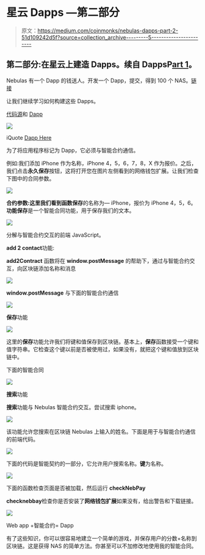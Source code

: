 # 星云 Dapps —第二部分

> 原文：<https://medium.com/coinmonks/nebulas-dapps-part-2-51d109242d5f?source=collection_archive---------5----------------------->

## 第二部分:在星云上建造 Dapps。续自 Dapps**P**[art 1](/@ottokafka/dapp-tutorial-72f0ae39f538)。

Nebulas 有一个 Dapp 的钱送人。开发一个 Dapp，提交，得到 100 个 NAS。[链接](https://incentive.nebulas.io/signup.html?invite=vQ9hs)

让我们继续学习如何构建这些 Dapps。

[代码源](https://github.com/ottokafka/iQuote)和 [Dapp](https://ottokafka.github.io/iQuote/)

![](img/c0e212778a96e420424169a24aa6a980.png)

iQuote [Dapp Here](https://ottokafka.github.io/iQuote/)

为了将应用程序标记为 Dapp，它必须与智能合约通信。

例如:我们添加 iPhone 作为名称，iPhone 4，5，6，7，8，X 作为报价。之后，我们点击**永久保存**按钮，这将打开您在图片左侧看到的网络钱包扩展。让我们检查下图中的合同参数。

![](img/f2e6ad2bc66c60954a4a4b95cc844499.png)

**合约参数:**这里我们看到**函数保存**的名称为— iPhone，报价为 iPhone 4，5，6。**功能保存**是一个智能合同功能，用于保存我们的文本。

![](img/3ce49aa14ebd349c15779b5549b2be59.png)

分解与智能合约交互的前端 JavaScript。

**add 2 contact**功能:

**add2Contract** 函数将在 **window.postMessage** 的帮助下，通过与智能合约交互，向区块链添加名称和消息

![](img/630b04c73e57c6acf81a91a9f68597f8.png)

**window.postMessage** 与下面的智能合约通信

![](img/dedebbadc996e8a1af8a4c6b8d29f85f.png)

**保存**功能

![](img/3ce49aa14ebd349c15779b5549b2be59.png)

这里的**保存**功能允许我们将键和值保存到区块链。基本上，**保存**函数接受一个键和值字符串。它检查这个键以前是否被使用过，如果没有，就把这个键和值放到区块链中。

下面的智能合同

![](img/620c90e34cdbace6a75e33796d945f42.png)

**搜索**功能

**搜索**功能与 Nebulas 智能合约交互。尝试搜索 iphone。

![](img/4fb15da3c73800019edf18f4ef7e6fa3.png)

该功能允许您搜索在区块链 Nebulas 上输入的姓名。下面是用于与智能合约通信的前端代码。

![](img/ec467618bbcaacc35289a284daa9101a.png)

下面的代码是智能契约的一部分，它允许用户搜索名称。**键**为名称。

![](img/d8b5a7d766ffbf1a179c8115a03b18eb.png)

下面的函数检查页面是否被加载，然后运行 **checkNebPay**

**checknebbay**检查你是否安装了**网络钱包扩展**如果没有，给出警告和下载链接。

![](img/5d8589ee179e02af0fe09b7b096a7db3.png)

Web app +智能合约= Dapp

有了这些知识，你可以很容易地建立一个简单的游戏，并保存用户的分数+名称到区块链。这是获得 NAS 的简单方法。你甚至可以不加修改地使用我的智能合同。